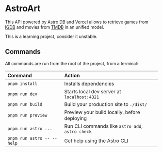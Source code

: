 # AstroArt

This API powered by [Astro DB](https://astro.build/db/) and [Vercel](https://vercel.com/) allows to retrieve games from [IGDB](https://www.igdb.com/) and movies from [TMDB](https://www.themoviedb.org/) in an unified model.

This is a learning project, consider it unstable.

## Commands

All commands are run from the root of the project, from a terminal:

| Command                    | Action                                           |
| :------------------------- | :----------------------------------------------- |
| `pnpm install`             | Installs dependencies                            |
| `pnpm run dev`             | Starts local dev server at `localhost:4321`      |
| `pnpm run build`           | Build your production site to `./dist/`          |
| `pnpm run preview`         | Preview your build locally, before deploying     |
| `pnpm run astro ...`       | Run CLI commands like `astro add`, `astro check` |
| `pnpm run astro -- --help` | Get help using the Astro CLI                     |
